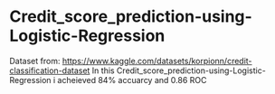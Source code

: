 # Credit_score_prediction-using-Logistic-Regression
Dataset from: https://www.kaggle.com/datasets/korpionn/credit-classification-dataset
In this Credit_score_prediction-using-Logistic-Regression i acheieved 84% accuarcy and 0.86 ROC 
